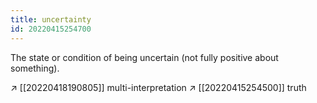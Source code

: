 ```yaml
---
title: uncertainty
id: 20220415254700
---
```


The state or condition of being uncertain (not fully positive about something).

↗ [[20220418190805]] multi-interpretation
↗ [[20220415254500]] truth
